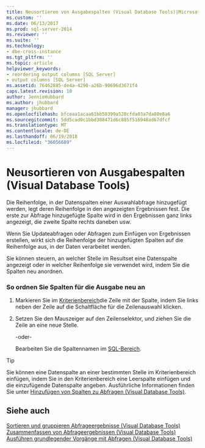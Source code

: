 ```yaml
---
title: Neusortieren von Ausgabespalten (Visual Database Tools)|Microsoft-Dokumente
ms.custom: ''
ms.date: 06/13/2017
ms.prod: sql-server-2014
ms.reviewer: ''
ms.suite: ''
ms.technology:
- dbe-cross-instance
ms.tgt_pltfrm: ''
ms.topic: article
helpviewer_keywords:
- reordering output columns [SQL Server]
- output columns [SQL Server]
ms.assetid: 76462885-de4a-4290-a26b-90696d3671f4
caps.latest.revision: 10
author: JennieHubbard
ms.author: jhubbard
manager: jhubbard
ms.openlocfilehash: bfceaa1acaa61bb58399a528cfda03a7da80e8a6
ms.sourcegitcommit: 5dd5cad0c1bbd308471d6c885f516948ad67dfcf
ms.translationtype: MT
ms.contentlocale: de-DE
ms.lasthandoff: 06/19/2018
ms.locfileid: "36056609"
---
```

# <a name="reorder-output-columns-visual-database-tools"></a>Neusortieren von Ausgabespalten (Visual Database Tools)
  Die Reihenfolge, in der Datenspalten einer Auswahlabfrage hinzugefügt werden, legt deren Reihenfolge in den angezeigten Ergebnissen fest. Die erste zur Abfrage hinzugefügte Spalte wird in den Ergebnissen ganz links angezeigt, die zweite Spalte rechts daneben usw.  
  
 Wenn Sie Updateabfragen oder Abfragen zum Einfügen von Ergebnissen erstellen, wirkt sich die Reihenfolge der hinzugefügten Spalten auf die Reihenfolge aus, in der Daten verarbeitet werden.  
  
 Sie können steuern, an welcher Stelle im Resultset eine Datenspalte angezeigt oder in welcher Reihenfolge sie verwendet wird, indem Sie die Spalten neu anordnen.  
  
### <a name="to-reorder-columns-for-output"></a>So ordnen Sie Spalten für die Ausgabe neu an  
  
1.  Markieren Sie im [Kriterienbereich](visual-database-tools.md)die Zeile mit der Spalte, indem Sie links neben der Zeile auf die Schaltfläche für die Zeilenauswahl klicken.  
  
2.  Setzen Sie den Mauszeiger auf den Zeilenselektor, und ziehen Sie die Zeile an eine neue Stelle.  
  
     -oder-  
  
     Bearbeiten Sie die Spaltennamen im [SQL-Bereich](sql-pane-visual-database-tools.md).  
  
> [!TIP]  
>  Sie können eine Datenspalte an einer bestimmten Stelle im Kriterienbereich einfügen, indem Sie in den Kriterienbereich eine Leerspalte einfügen und die einzufügende Datenspalte angeben. Ausführliche Informationen finden Sie unter [Hinzufügen von Spalten zu Abfragen &#40;Visual Database Tools&#41;](add-columns-to-queries-visual-database-tools.md).  
  
## <a name="see-also"></a>Siehe auch  
 [Sortieren und gruppieren Abfrageergebnisse &#40;Visual Database Tools&#41;](sort-and-group-query-results-visual-database-tools.md)   
 [Zusammenfassen von Abfrageergebnissen &#40;Visual Database Tools&#41;](summarize-query-results-visual-database-tools.md)   
 [Ausführen grundlegender Vorgänge mit Abfragen &#40;Visual Database Tools&#41;](perform-basic-operations-with-queries-visual-database-tools.md)  
  
  